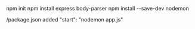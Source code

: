 npm init
npm install express body-parser
npm install --save-dev nodemon

/package.json
added "start": "nodemon app.js"

